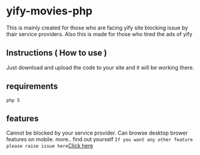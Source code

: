# yify-movies-php

This is mainly created for those who are facing yify site blocking issue by thair service providers.
Also this is made for those who tired the ads of yify 

## Instructions ( How to use )

Just download and upload the code to your site and it will be working there.

## requirements
```php 5```

## features

Cannot be blocked by your service provider. 
Can browse desktop brower features on mobile.
more.. find out yourself
``` If you want any other feature please raise issue here ```[Click here](https://github.com/nk932714/yify-movies-php/issues)
